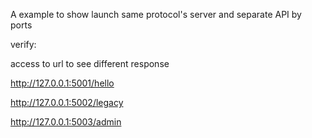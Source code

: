 A example to show launch same protocol's server and separate API by ports

verify:

access to url to see different response

http://127.0.0.1:5001/hello 

http://127.0.0.1:5002/legacy

http://127.0.0.1:5003/admin
